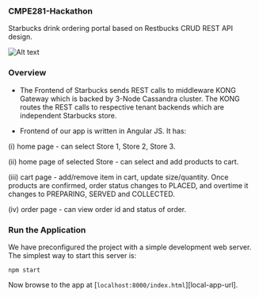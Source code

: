 ### CMPE281-Hackathon
Starbucks drink ordering portal based on Restbucks CRUD REST API design.

![Alt text](https://github.com/khurana3773/FrontendStarbucks/master/starbucks_stores.png?raw=true "Optional Title")

### Overview 

- The Frontend of Starbucks sends REST calls to middleware KONG Gateway which is backed by 3-Node Cassandra cluster. The KONG routes the REST calls to respective tenant backends which are independent Starbucks store.
 
- Frontend of our app is written in Angular JS. It has: 

(i)  home page  - can select Store 1, Store 2, Store 3.

(ii) home page of selected Store - can select and add products to cart.

(iii) cart page - add/remove item in cart, update size/quantity. Once products are confirmed, order status changes to PLACED, and overtime it changes to PREPARING, SERVED and COLLECTED.

(iv) order page - can view order id and status of order.


### Run the Application

We have preconfigured the project with a simple development web server. The simplest way to start
this server is:

```
npm start
```

Now browse to the app at [`localhost:8000/index.html`][local-app-url].


